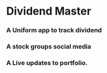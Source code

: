 # Dividend Master
<h3>A Uniform app to track dividend</h3>
<h3>A stock groups social media</h3>
<h3>A Live updates to portfolio.</h3> 
